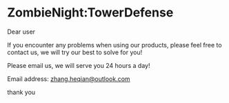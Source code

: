 # ZombieNight:TowerDefense
Dear user

If you encounter any problems when using our products, please feel free to contact us, we will try our best to solve for you!

Please email us, we will serve you 24 hours a day!

Email address: zhang.heqian@outlook.com

thank you
